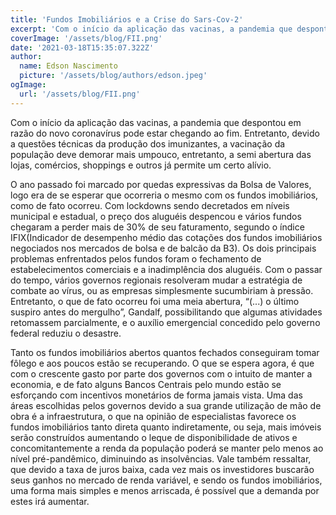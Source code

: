 ```yaml
---
title: 'Fundos Imobiliários e a Crise do Sars-Cov-2'
excerpt: 'Com o início da aplicação das vacinas, a pandemia que despontou em razão do novo coronavírus pode estar chegando ao fim. Entretanto, devido a questões técnicas da produção dos imunizantes, a vacinação da população deve demorar mais um pouco, entretanto, a semi abertura das lojas, comércios, shoppings e outros já permite um certo alívio.'
coverImage: '/assets/blog/FII.png'
date: '2021-03-18T15:35:07.322Z'
author:
  name: Edson Nascimento
  picture: '/assets/blog/authors/edson.jpeg'
ogImage:
  url: '/assets/blog/FII.png'
---
```

Com o início da aplicação das vacinas, a pandemia que despontou em razão do novo coronavírus pode estar chegando ao fim. Entretanto, devido a questões técnicas da produção dos imunizantes, a vacinação da população deve demorar mais umpouco, entretanto, a semi abertura das lojas, comércios, shoppings e outros já permite um certo alívio.

O ano passado foi marcado por quedas expressivas da Bolsa de Valores, logo era de se esperar que ocorreria o mesmo com os fundos imobiliários, como de fato ocorreu. Com lockdowns sendo decretados em níveis municipal e estadual, o preço dos aluguéis despencou e vários fundos chegaram a perder mais de 30% de seu faturamento, segundo o índice IFIX(Indicador de desempenho médio das cotações dos fundos imobiliários negociados nos mercados de bolsa e de balcão da B3). Os dois principais problemas enfrentados pelos fundos foram o fechamento de estabelecimentos comerciais e a inadimplência dos aluguéis. Com o passar do tempo, vários governos regionais resolveram mudar a estratégia de combate ao vírus, ou as empresas simplesmente sucumbiriam à pressão. Entretanto, o que de fato ocorreu foi uma meia abertura, “(...) o último suspiro antes do mergulho”, Gandalf, possibilitando que algumas atividades retomassem parcialmente, e o auxílio emergencial concedido pelo governo federal reduziu o desastre.

Tanto os fundos imobiliários abertos quantos fechados conseguiram tomar fôlego e aos poucos estão se recuperando. O que se espera agora, é que com o crescente gasto por parte dos governos com o intuito de manter a economia, e de fato alguns Bancos Centrais pelo mundo estão se esforçando com incentivos monetários de forma jamais vista. Uma das áreas escolhidas pelos governos devido a sua grande utilização de mão de obra é a infraestrutura, o que na opinião de especialistas favorece os fundos imobiliários tanto direta quanto indiretamente, ou seja, mais imóveis serão construídos aumentando o leque de disponibilidade de ativos e concomitantemente a renda da população poderá se manter pelo menos ao nível pré-pandêmico, diminuindo as insolvências. Vale também ressaltar, que devido a taxa de juros baixa, cada vez mais os investidores buscarão seus ganhos no mercado de renda variável, e sendo os fundos imobiliários, uma forma mais simples e menos arriscada, é possível que a demanda por estes irá aumentar.
